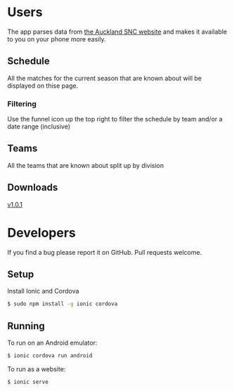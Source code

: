 
# Users
The app parses data from [the Auckland SNC website](http://www.aucklandsnchockey.com) and makes it available to you on your phone more easily.

## Schedule
All the matches for the current season that are known about will be displayed on thise page.

### Filtering
Use the funnel icon up the top right to filter the schedule by team and/or a date range (inclusive)

## Teams
All the teams that are known about split up by division

## Downloads
[v1.0.1](https://github.com/thomaspaulin/akl-hockey/releases/download/1.0.1/akl-hockey-1.0.1.apk)

# Developers
If you find a bug please report it on GitHub. Pull requests welcome.

## Setup
Install Ionic and Cordova
```bash
$ sudo npm install -g ionic cordova
```

## Running
To run on an Android emulator:
```bash
$ ionic cordova run android
```

To run as a website:
```bash
$ ionic serve
```
